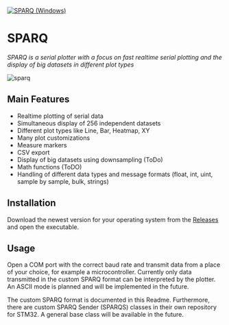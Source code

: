 [![SPARQ (Windows)](https://github.com/vtx22/SPARQ/actions/workflows/build_sparq_windows.yaml/badge.svg)](https://github.com/vtx22/SPARQ/actions/)

# SPARQ
_SPARQ is a serial plotter with a focus on fast realtime serial plotting and the display of big datasets in different plot types_


![sparq](img/sine_anim.gif)

## Main Features
- Realtime plotting of serial data
- Simultaneous display of 256 independent datasets
- Different plot types like Line, Bar, Heatmap, XY
- Many plot customizations 
- Measure markers
- CSV export
- Display of big datasets using downsampling (ToDo)
- Math functions (ToDO)
- Handling of different data types and message formats (float, int, uint, sample by sample, bulk, strings)

## Installation
Download the newest version for your operating system from the [Releases](https://github.com/vtx22/SPARQ/releases) and open the executable.

## Usage
Open a COM port with the correct baud rate and transmit data from a place of your choice, for example a microcontroller.
Currently only data transmitted in the custom SPARQ format can be interpreted by the plotter. An ASCII mode is planned and will be implemented in the future.

The custom SPARQ format is documented in this Readme. Furthermore, there are custom SPARQ Sender (SPARQS) classes in their own repository for STM32. A general base class will be available in the future.
